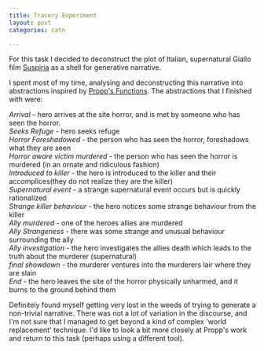 ```yaml
---
title: Tracery Experiment
layout: post
categories: catn

---
```


For this task I decided to deconstruct the plot of Italian, supernatural Giallo film [Suspiria](https://en.wikipedia.org/wiki/Suspiria) as a shell for generative narrative.

I spent most of my time, analysing and deconstructing this narrative into abstractions inspired by [Propp's Functions](https://en.wikipedia.org/wiki/Vladimir_Propp#Functions). The abstractions that I finished with were:

*Arrival* - hero arrives at the site horror, and is met by someone who has seen the horror.<br>
*Seeks Refuge* - hero seeks refuge<br>
*Horror Foreshadowed* - the person who has seen the horror, foreshadows what they are seen<br>
*Horror aware victim murdered* - the person who has seen the horror is murdered (in an ornate and ridiculous fashion)<br>
*Introduced to killer* - the hero is introduced to the killer and their accomplices(they do not realize they are the killer)<br>
*Supernatural event* - a strange supernatural event occurs but is quickly rationalized<br>
*Strange killer behaviour* - the hero notices some strange behaviour from the killer<br>
*Ally murdered* - one of the heroes allies are murdered<br>
*Ally Strangeness* - there was some strange and unusual behaviour surrounding the ally<br>
*Ally investigation* - the hero investigates the allies death which leads to the truth about the murderer (supernatural)<br>
*final showdown* - the murderer ventures into the murderers lair where they are slain<br>
*End* - the hero leaves the site of the horror physically unharmed, and it burns to the ground behind them<br>


Definitely found myself getting very lost in the weeds of trying to generate a non-trivial narrative. There was not a lot of variation in the discourse, and I'm not sure that I managed to get beyond a kind of complex 'world replacement' technique. I'd like to look a bit more closely at Propp's work and return to this task (perhaps using a different tool).
